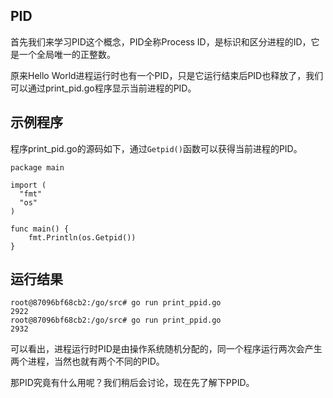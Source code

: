 
## PID

首先我们来学习PID这个概念，PID全称Process ID，是标识和区分进程的ID，它是一个全局唯一的正整数。

原来Hello World进程运行时也有一个PID，只是它运行结束后PID也释放了，我们可以通过print_pid.go程序显示当前进程的PID。

## 示例程序

程序print_pid.go的源码如下，通过`Getpid()`函数可以获得当前进程的PID。

```golang
package main

import (
  "fmt"
  "os"
)

func main() {
    fmt.Println(os.Getpid())
}
```

## 运行结果

```
root@87096bf68cb2:/go/src# go run print_ppid.go
2922
root@87096bf68cb2:/go/src# go run print_ppid.go
2932
```

可以看出，进程运行时PID是由操作系统随机分配的，同一个程序运行两次会产生两个进程，当然也就有两个不同的PID。

那PID究竟有什么用呢？我们稍后会讨论，现在先了解下PPID。
